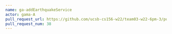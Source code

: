 ```yaml
---
name: ga-addEarthquakeService
actor: gama-A
pull_request_url: https://github.com/ucsb-cs156-w22/team03-w22-6pm-3/pull/38
pull_request_num: 38
---
```

